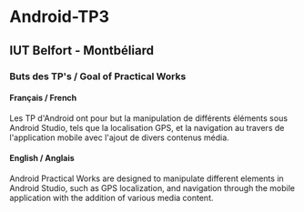# Android-TP3
## IUT Belfort - Montbéliard

### Buts des TP's / Goal of Practical Works

#### Français / French
Les TP d'Android ont pour but la manipulation de différents éléments sous Android Studio, tels que la localisation GPS, et la navigation au travers de l'application mobile avec l'ajout de divers contenus média.

#### English / Anglais
Android Practical Works are designed to manipulate different elements in Android Studio, such as GPS localization, and navigation through the mobile application with the addition of various media content.

